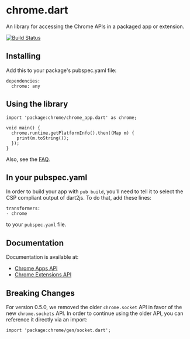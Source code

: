 # chrome.dart

An library for accessing the Chrome APIs in a packaged app or extension.

[![Build Status](https://drone.io/github.com/dart-gde/chrome.dart/status.png)](https://drone.io/github.com/dart-gde/chrome.dart/latest)

## Installing

Add this to your package's pubspec.yaml file:

    dependencies:
      chrome: any

## Using the library

    import 'package:chrome/chrome_app.dart' as chrome;

    void main() {
      chrome.runtime.getPlatformInfo().then((Map m) {
        print(m.toString());
      });
    }

Also, see the [FAQ](https://github.com/dart-gde/chrome.dart/wiki/FAQ).

## In your pubspec.yaml

In order to build your app with `pub build`, you'll need to tell it to select
the CSP compliant output of dart2js. To do that, add these lines:

    transformers:
    - chrome

to your `pubspec.yaml` file.

## Documentation
Documentation is available at:

* [Chrome Apps API](http://dart-gde.github.io/chrome.dart/app/)
* [Chrome Extensions API](http://dart-gde.github.io/chrome.dart/ext/)

## Breaking Changes

For version 0.5.0, we removed the older `chrome.socket` API in favor of the new
`chrome.sockets` API. In order to continue using the older API, you can
reference it directly via an import:

    import 'package:chrome/gen/socket.dart';

